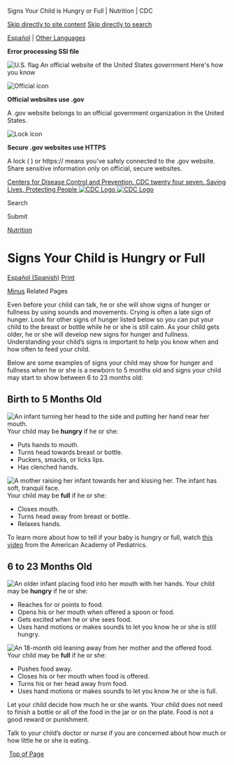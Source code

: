 





















Signs Your Child is Hungry or Full \| Nutrition \| CDC
 










 






 











 




[Skip directly to site content](#content)
[Skip directly to search](#headerSearch)


[Español](/spanish/) \| 
[Other Languages](https://wwwn.cdc.gov/pubs/other-languages/)

**Error processing SSI file**  



![U.S. flag](/TemplatePackage/4.0/assets/imgs/uswds/us_flag_small.png)
An official website of the United States government Here's how you know 



![Official icon](/TemplatePackage/4.0/assets/imgs/uswds/icon-dot-gov.svg)



**Official websites use .gov**


A .gov website belongs to an official government organization in the United States.







![Lock icon](/TemplatePackage/4.0/assets/imgs/uswds/icon-https.svg)



**Secure .gov websites use HTTPS**


A lock (  ) or https:// means you've safely connected to the .gov website. Share sensitive information only on official, secure websites.








 



[Centers for Disease Control and Prevention. CDC twenty four seven. Saving Lives, Protecting People
![CDC Logo](/TemplatePackage/4.0/assets/imgs/logo/logo-notext.svg)
![CDC Logo](/TemplatePackage/4.0/assets/imgs/logo/logo-notext.svg)](https://www.cdc.gov/)





Search









Submit


















 [Nutrition](/nutrition/php/about/index.html)










 











Signs Your Child is Hungry or Full
==================================

 
[Español (Spanish)](/nutrition/infantandtoddlernutrition/mealtime/senales-de-que-su-hijo-tiene-hambre-o-esta-lleno.html) [Print](#print)



[Minus](#collapse_28336627fc3c3e9ee)
Related Pages




Even before your child can talk, he or she will show signs of hunger or fullness by using sounds and movements. Crying is often a late sign of hunger. Look for other signs of hunger listed below so you can put your child to the breast or bottle while he or she is still calm. As your child gets older, he or she will develop new signs for hunger and fullness. Understanding your child’s signs is important to help you know when and how often to feed your child.


Below are some examples of signs your child may show for hunger and fullness when he or she is a newborn to 5 months old and signs your child may start to show between 6 to 23 months old:


Birth to 5 Months Old
---------------------


![An infant turning her head to the side and putting her hand near her mouth.](/nutrition/infantandtoddlernutrition/images/signs-hungry-full-1.jpg?_=78163 "signs-hungry-full-1.jpg")
Your child may be **hungry** if he or she:


* Puts hands to mouth.
* Turns head towards breast or bottle.
* Puckers, smacks, or licks lips.
* Has clenched hands.


![A mother raising her infant towards her and kissing her. The infant has soft, tranquil face.](/nutrition/infantandtoddlernutrition/images/signs-hungry-full-2.jpg?_=78305 "signs-hungry-full-2.jpg")
Your child may be **full** if he or she:


* Closes mouth.
* Turns head away from breast or bottle.
* Relaxes hands.


To learn more about how to tell if your baby is hungry or full, watch [this video](https://players.brightcove.net/6056665225001/default_default/index.html?videoId=6302330977001) from the American Academy of Pediatrics.


6 to 23 Months Old
------------------


![An older infant placing food into her mouth with her hands.](/nutrition/infantandtoddlernutrition/images/signs-hungry-full-3.jpg?_=78343 "signs-hungry-full-3.jpg")
Your child may be **hungry** if he or she:


* Reaches for or points to food.
* Opens his or her mouth when offered a spoon or food.
* Gets excited when he or she sees food.
* Uses hand motions or makes sounds to let you know he or she is still hungry.


![An 18-month old leaning away from her mother and the offered food.](/nutrition/infantandtoddlernutrition/images/signs-hungry-full-4.jpg?_=76989 "signs-hungry-full-4.jpg")
Your child may be **full** if he or she:


* Pushes food away.
* Closes his or her mouth when food is offered.
* Turns his or her head away from food.
* Uses hand motions or makes sounds to let you know he or she is full.


Let your child decide how much he or she wants. Your child does not need to finish a bottle or all of the food in the jar or on the plate. Food is not a good reward or punishment.


Talk to your child’s doctor or nurse if you are concerned about how much or how little he or she is eating.


 [Top of Page](#)



